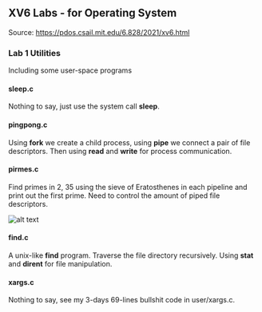 ## XV6 Labs - for Operating System

Source: https://pdos.csail.mit.edu/6.828/2021/xv6.html

### Lab 1 Utilities

Including some user-space programs 

#### sleep.c

Nothing to say, just use the system call **sleep**.

#### pingpong.c

Using **fork** we create a child process, using **pipe** we connect a pair of file descriptors. Then using **read** and **write** for process communication.

#### pirmes.c

Find primes in 2, 35 using the sieve of Eratosthenes in each pipeline and print out the first prime. Need to control the amount of piped file descriptors.

![alt text](https://github.com/LanFear-Li/labs-xv6/Image/sieve.gif)

#### find.c

A unix-like **find** program. Traverse the file directory recursively. Using **stat** and **dirent** for file manipulation.

#### xargs.c

Nothing to say, see my 3-days 69-lines bullshit code in user/xargs.c.
